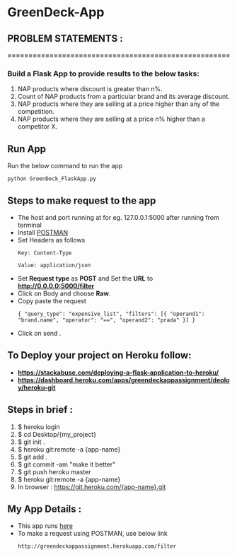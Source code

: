 # GreenDeck-App

## PROBLEM STATEMENTS :
__=====================================================__
### Build a Flask App to provide results to the below tasks:
1. NAP products where discount is greater than n%.
2. Count of NAP products from a particular brand and its average discount.
3. NAP products where they are selling at a price higher than any of the competition.
4. NAP products where they are selling at a price n% higher than a competitor X.


## Run App

Run the below command to run the app

```
python GreenDeck_FlaskApp.py
```
## Steps to make request to the app
  - The host and port running at for eg. 127.0.0.1:5000 after running from terminal
  - Install [POSTMAN](https://www.postman.com/downloads/)
  - Set Headers as follows
    ```
    Key: Content-Type           

    Value: application/json
    ```
  - Set __Request type__ as __POST__ and Set the __URL__ to __http://0.0.0.0:5000/filter__
  - Click on Body and choose __Raw__.
  - Copy paste the request
    ```
    { "query_type": "expensive_list", "filters": [{ "operand1": "brand.name", "operator": "==", "operand2": "prada" }] }
    ```
  - Click on send .

## To Deploy your project on __Heroku__ follow:

- __https://stackabuse.com/deploying-a-flask-application-to-heroku/__
- __https://dashboard.heroku.com/apps/greendeckappassignment/deploy/heroku-git__

## Steps in brief :
1. $ heroku login
2. $ cd Desktop/{my_project}
3. $ git init .
4. $ heroku git:remote -a {app-name}
5. $ git add .
6. $ git commit -am "make it better"
7. $ git push heroku master
8. $ heroku git:remote -a {app-name}
9. In browser : https://git.heroku.com/{app-name}.git

## My App Details :
  - This app runs [here](http://greendeckappassignment.herokuapp.com)
  - To make a request using POSTMAN, use below link
    ```
    http://greendeckappassignment.herokuapp.com/filter
    ```
